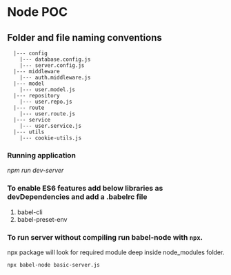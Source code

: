 # Node POC

## Folder and file naming conventions
```
  |--- config
    |--- database.config.js
    |--- server.config.js
  |--- middleware
    |--- auth.middleware.js
  |--- model
    |--- user.model.js
  |--- repository
    |--- user.repo.js
  |--- route
    |--- user.route.js
  |--- service
    |--- user.service.js
  |--- utils
    |--- cookie-utils.js
```
### Running application
  *npm run dev-server*

### To enable ES6 features add below libraries as devDependencies and add a .babelrc file
  1. babel-cli
  2. babel-preset-env

### To run server without compiling run babel-node with `npx`.
npx package will look for required module deep inside node_modules folder.
  ```
  npx babel-node basic-server.js
  ```